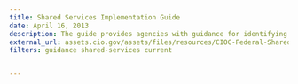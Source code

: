 ```yaml
---
title: Shared Services Implementation Guide
date: April 16, 2013
description: The guide provides agencies with guidance for identifying and operating shared services for commodity, support, and mission IT functions.
external_url: assets.cio.gov/assets/files/resources/CIOC-Federal-Shared-Services-Implementation-Guide.pdf
filters: guidance shared-services current


---
```


